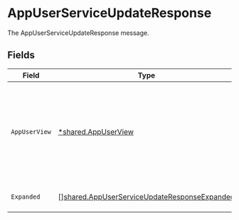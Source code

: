 # AppUserServiceUpdateResponse

The AppUserServiceUpdateResponse message.


## Fields

| Field                                                                                                              | Type                                                                                                               | Required                                                                                                           | Description                                                                                                        |
| ------------------------------------------------------------------------------------------------------------------ | ------------------------------------------------------------------------------------------------------------------ | ------------------------------------------------------------------------------------------------------------------ | ------------------------------------------------------------------------------------------------------------------ |
| `AppUserView`                                                                                                      | [*shared.AppUserView](../../models/shared/appuserview.md)                                                          | :heavy_minus_sign:                                                                                                 | The AppUserView contains an app user as well as paths for apps, identity users, and last usage in expanded arrays. |
| `Expanded`                                                                                                         | [][shared.AppUserServiceUpdateResponseExpanded](../../models/shared/appuserserviceupdateresponseexpanded.md)       | :heavy_minus_sign:                                                                                                 | The expanded field.                                                                                                |